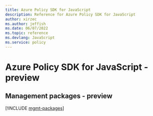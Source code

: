 ```yaml
---
title: Azure Policy SDK for JavaScript
description: Reference for Azure Policy SDK for JavaScript
author: xirzec
ms.author: jeffish
ms.date: 06/07/2022
ms.topic: reference
ms.devlang: JavaScript
ms.service: policy
---
```

# Azure Policy SDK for JavaScript - preview
## Management packages - preview
[!INCLUDE [mgmt-packages](policy-mgmt-index.md)]

